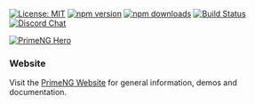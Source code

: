 
[![License: MIT](https://img.shields.io/badge/License-MIT-yellow.svg)](https://opensource.org/licenses/MIT)
[![npm version](https://badge.fury.io/js/primeng.svg)](https://badge.fury.io/js/primeng)
[![npm downloads](https://img.shields.io/npm/dm/primeng.svg)](https://www.npmjs.com/package/primeng)
[![Build Status](https://travis-ci.org/primefaces/primeng.svg?branch=master)](https://travis-ci.org/primefaces/primeng)
[![Discord Chat](https://img.shields.io/discord/557940238991753223.svg?color=7289da&label=chat&logo=discord)](https://discord.gg/gzKFYnpmCY)

[![PrimeNG Hero](https://www.primefaces.org/wp-content/uploads/2021/06/primeng-release-12-1.jpg)](https://www.primefaces.org/primeng)

### Website

Visit the [PrimeNG Website](https://www.primefaces.org/primeng/) for general information, demos and documentation.
